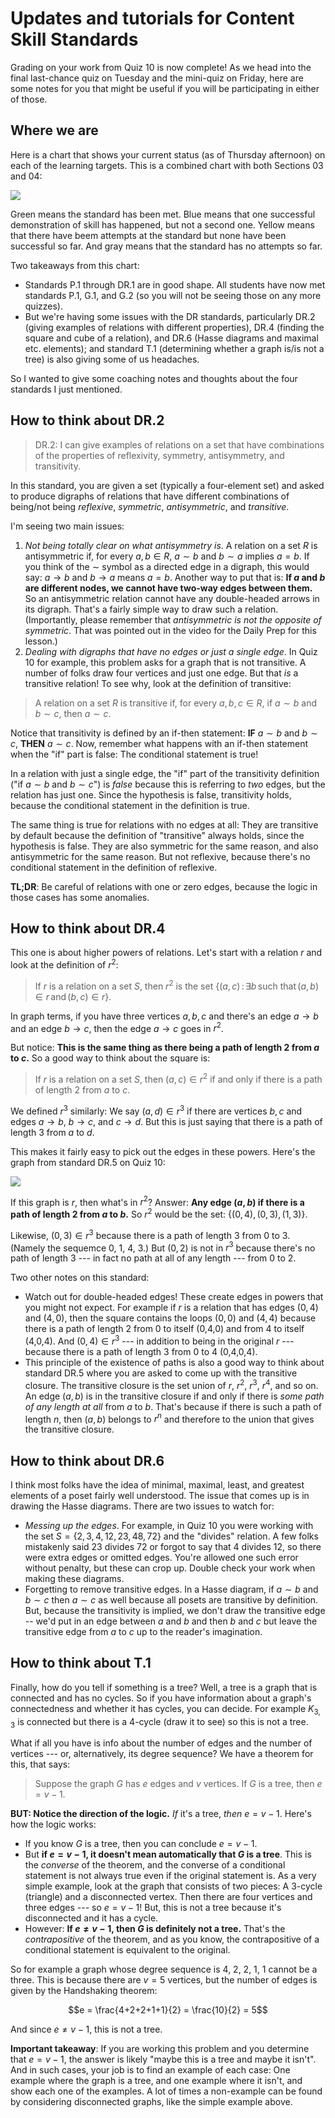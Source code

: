 # Updates and tutorials for Content Skill Standards

Grading on your work from Quiz 10 is now complete! As we head into the final last-chance quiz on Tuesday and the mini-quiz on Friday, here are some notes for you that might be useful if you will be participating in either of those. 

## Where we are

Here is a chart that shows your current status (as of Thursday afternoon) on each of the learning targets. This is a combined chart with both Sections 03 and 04: 

![](Rplot.png)

Green means the standard has been met. Blue means that one successful demonstration of skill has happened, but not a second one. Yellow means that there have beem attempts at the standard but none have been successful so far. And gray means that the standard has no attempts so far. 

Two takeaways from this chart: 

- Standards P.1 through DR.1 are in good shape. All students have now met standards P.1, G.1, and G.2 (so you will not be seeing those on any more quizzes). 
- But we're having some issues with the DR standards, particularly DR.2 (giving examples of relations with different properties), DR.4 (finding the square and cube of a relation), and DR.6 (Hasse diagrams and maximal etc. elements); and standard T.1 (determining whether a graph is/is not a tree) is also giving some of us headaches.  

So I wanted to give some coaching notes and thoughts about the four standards I just mentioned. 

## How to think about DR.2

>DR.2: I can give examples of relations on a set that have combinations of the properties of reflexivity, symmetry, antisymmetry, and transitivity.

In this standard, you are given a set (typically a four-element set) and asked to produce digraphs of relations that have different combinations of being/not being *reflexive*, *symmetric*, *antisymmetric*, and *transitive*. 

I'm seeing two main issues: 

1. *Not being totally clear on what antisymmetry is*. A relation on a set $R$ is antisymmetric if, for every $a,b \in R$, $a \sim b$ and $b \sim a$ implies $a = b$. If you think of the $\sim$ symbol as a directed edge in a digraph, this would say: $a \rightarrow b$ and $b \rightarrow a$ means $a = b$. Another way to put that is: **If $a$ and $b$ are different nodes, we cannot have two-way edges between them.** So an antisymmetric relation cannot have any double-headed arrows in its digraph. That's a fairly simple way to draw such a relation. (Importantly, please remember that *antisymmetric is not the opposite of symmetric*. That was pointed out in the video for the Daily Prep for this lesson.)
2. *Dealing with digraphs that have no edges or just a single edge*. In Quiz 10 for example, this problem asks for a graph that is not transitive. A number of folks draw four vertices and just one edge. But that *is* a transitive relation! To see why, look at the definition of transitive: 

> A relation on a set $R$ is transitive if, for every $a,b,c \in R$, if $a \sim b$ and $b \sim c$, then $a \sim c$. 

Notice that transitivity is defined by an if-then statement: **IF** $a \sim b$ and $b \sim c$, **THEN** $a \sim c$. Now, remember what happens with an if-then statement when the "if" part is false: The conditional statement is true! 

In a relation with just a single edge, the "if" part of the transitivity definition ("if $a \sim b$ and $b \sim c$") is *false* because this is referring to *two* edges, but the relation has just one. Since the hypothesis is false, transitivity holds, because the conditional statement in the definition is true. 

The same thing is true for relations with no edges at all: They are transitive by default because the definition of "transitive" always holds, since the hypothesis is false. They are also symmetric for the same reason, and also antisymmetric for the same reason. But not reflexive, because there's no conditional statement in the definition of reflexive. 

**TL;DR**: Be careful of relations with one or zero edges, because the logic in those cases has some anomalies. 

## How to think about DR.4

This one is about higher powers of relations. Let's start with a relation $r$ and look at the definition of $r^2$: 

>If $r$ is a relation on a set $S$, then $r^2$ is the set $\{(a,c) \, : \, \exists b \, \text{such that} \,  (a,b) \in r \, \text{and} \, (b,c) \in r\}$. 

In graph terms, if you have three vertices $a,b,c$ and there's an edge $a \rightarrow b$ and an edge $b \rightarrow c$, then the edge $a \rightarrow c$ goes in $r^2$. 

But notice: **This is the same thing as there being a path of length 2 from $a$ to $c$.** So a good way to think about the square is: 

>If $r$ is a relation on a set $S$, then $(a,c) \in r^2$ if and only if there is a path of length 2 from $a$ to $c$. 

We defined $r^3$ similarly: We say $(a,d) \in r^3$ if there are vertices $b,c$ and edges $a \rightarrow b$, $b \rightarrow c$, and $c \rightarrow d$. But this is just saying that there is a path of length 3 from $a$ to $d$. 

This makes it fairly easy to pick out the edges in these powers. Here's the graph from standard DR.5 on Quiz 10: 

![](../assessments/q10-dr5.png)

If this graph is $r$, then what's in $r^2$? Answer: **Any edge $(a,b)$ if there is a path of length 2 from $a$ to $b$.** So $r^2$ would be the set: $\{(0,4), (0,3), (1,3)\}$. 

Likewise, $(0,3) \in r^3$ because there is a path of length 3 from 0 to 3. (Namely the sequemce 0, 1, 4, 3.) But $(0,2)$ is not in $r^3$ because there's no path of length 3 --- in fact no path at all of any length --- from 0 to 2. 

Two other notes on this standard: 

- Watch out for double-headed edges! These create edges in powers that you might not expect. For example if $r$ is a relation that has edges $(0,4)$ and $(4,0)$, then the square contains the loops $(0,0)$ and $(4,4)$ because there is a path of length 2 from 0 to itself (0,4,0) and from 4 to itself (4,0,4). And $(0,4) \in r^3$ --- in addition to being in the original $r$ --- because there is a path of length 3 from 0 to 4 (0,4,0,4). 
- This principle of the existence of paths is also a good way to think about standard DR.5 where you are asked to come up with the transitive closure. The transitive closure is the set union of $r$, $r^2$, $r^3$, $r^4$, and so on. An edge $(a,b)$ is in the transitive closure if and only if there is *some path of any length at all* from $a$ to $b$. That's because if there is such a path of length $n$, then $(a,b)$ belongs to $r^n$ and therefore to the union that gives the transitive closure. 


## How to think about DR.6

I think most folks have the idea of minimal, maximal, least, and greatest elements of a poset fairly well understood. The issue that comes up is in drawing the Hasse diagrams. There are two issues to watch for: 

- *Messing up the edges*. For example, in Quiz 10 you were working with the set $S = \{2, 3, 4, 12, 23, 48, 72\}$ and the "divides" relation. A few folks mistakenly said $23$ divides $72$ or forgot to say that $4$ divides $12$, so there were extra edges or omitted edges. You're allowed one such error without penalty, but these can crop up. Double check your work when making these diagrams. 
- Forgetting to remove transitive edges. In a Hasse diagram, if $a \sim b$ and $b \sim c$ then $a \sim c$ as well because all posets are transitive by definition. But, because the transitivity is implied, we don't draw the transitive edge -- we'd put in an edge between $a$ and $b$ and then $b$ and $c$ but leave the transitive edge from $a$ to $c$ up to the reader's imagination. 

## How to think about T.1

Finally, how do you tell if something is a tree? Well, a tree is a graph that is connected and has no cycles. So if you have information about a graph's connectedness and whether it has cycles, you can decide. For example $K_{3,3}$ is connected but there is a 4-cycle (draw it to see) so this is not a tree. 

What if all you have is info about the number of edges and the number of vertices --- or, alternatively, its degree sequence? We have a theorem for this, that says: 

>Suppose the graph $G$ has $e$ edges and $v$ vertices. If $G$ is a tree, then $e = v-1$. 

**BUT: Notice the direction of the logic.** *If* it's a tree, *then* $e = v-1$. Here's how the logic works: 

- If you know $G$ is a tree, then you can conclude $e = v-1$. 
- But **if $e = v-1$, it doesn't mean automatically that $G$ is a tree**. This is the *converse* of the theorem, and the converse of a conditional statement is not always true even if the original statement is. As a very simple example, look at the graph that consists of two pieces: A 3-cycle (triangle) and a disconnected vertex. Then there are four vertices and three edges --- so $e = v-1$! But, this is not a tree because it's disconnected and it has a cycle. 
- However: **If $e \neq v-1$, then $G$ is definitely not a tree.** That's the *contrapositive* of the theorem, and as you know, the contrapositive of a conditional statement is equivalent to the original. 

So for example a graph whose degree sequence is 4, 2, 2, 1, 1 cannot be a three. This is because there are $v=5$  vertices, but the number of edges is given by the Handshaking theorem: 

$$e = \frac{4+2+2+1+1}{2} = \frac{10}{2} = 5$$

And since $e \neq v - 1$, this is not a tree. 

**Important takeaway**: If you are working this problem and you determine that $e = v-1$, the answer is likely "maybe this is a tree and maybe it isn't". And in such cases, your job is to find an example of each case: One example where the graph is a tree, and one example where it isn't, and show each one of the examples. A lot of times a non-example can be found by considering disconnected graphs, like the simple example above. 
